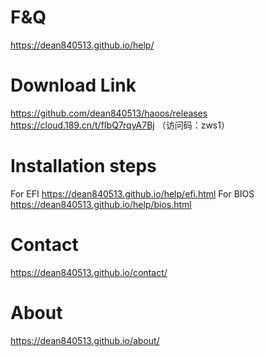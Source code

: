 # F&Q
https://dean840513.github.io/help/
# Download Link
https://github.com/dean840513/haoos/releases
https://cloud.189.cn/t/fIbQ7rqyA7Bj （访问码：zws1）
# Installation steps
For EFI
https://dean840513.github.io/help/efi.html
For BIOS
https://dean840513.github.io/help/bios.html
# Contact
https://dean840513.github.io/contact/
# About
https://dean840513.github.io/about/
